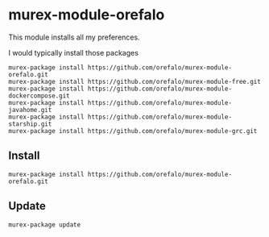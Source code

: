 # murex-module-orefalo

This module installs all my preferences.

I would typically install those packages

```shell
murex-package install https://github.com/orefalo/murex-module-orefalo.git
murex-package install https://github.com/orefalo/murex-module-free.git
murex-package install https://github.com/orefalo/murex-module-dockercompose.git
murex-package install https://github.com/orefalo/murex-module-javahome.git
murex-package install https://github.com/orefalo/murex-module-starship.git
murex-package install https://github.com/orefalo/murex-module-grc.git
```

## Install

```shell
murex-package install https://github.com/orefalo/murex-module-orefalo.git
```

## Update

```shell
murex-package update
```

